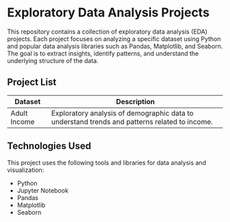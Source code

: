# Exploratory Data Analysis Projects

This repository contains a collection of exploratory data analysis (EDA) projects. Each project focuses on analyzing a specific dataset using Python and popular data analysis libraries such as Pandas, Matplotlib, and Seaborn. The goal is to extract insights, identify patterns, and understand the underlying structure of the data.

## Project List

| Dataset         | Description                          |
|-----------------|--------------------------------------|
| Adult Income    | Exploratory analysis of demographic data to understand trends and patterns related to income. |

## Technologies Used

This project uses the following tools and libraries for data analysis and visualization:

- Python
- Jupyter Notebook
- Pandas
- Matplotlib
- Seaborn
